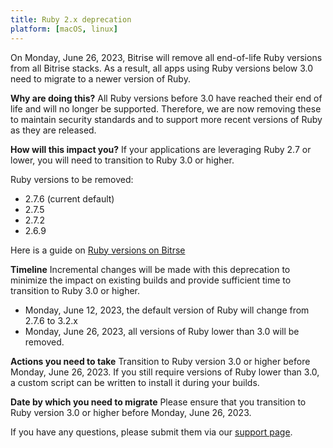 ```yaml
---
title: Ruby 2.x deprecation
platform: [macOS, linux]
---
```


On Monday, June 26, 2023, Bitrise will remove all end-of-life Ruby versions from all Bitrise stacks. As a result, all apps using Ruby versions below 3.0 need to migrate to a newer version of Ruby.

**Why are doing this?**
All Ruby versions before 3.0 have reached their end of life and will no longer be supported. Therefore, we are now removing these to maintain security standards and to support more recent versions of Ruby as they are released.

**How will this impact you?**
If your applications are leveraging Ruby 2.7 or lower, you will need to transition to Ruby 3.0 or higher.

Ruby versions to be removed:
* 2.7.6 (current default)
* 2.7.5
* 2.7.2
* 2.6.9

Here is a guide on [Ruby versions on Bitrse](https://devcenter.bitrise.io/en/infrastructure/build-stacks/ruby-versions-on-bitrise.html)

**Timeline**
Incremental changes will be made with this deprecation to minimize the impact on existing builds and provide sufficient time to transition to Ruby 3.0 or higher.

* Monday, June 12, 2023, the default version of Ruby will change from 2.7.6 to 3.2.x
* Monday, June 26, 2023, all versions of Ruby lower than 3.0 will be removed.

**Actions you need to take**
Transition to Ruby version 3.0 or higher before Monday, June 26, 2023. If you still require versions of Ruby lower than 3.0, a custom script can be written to install it during your builds.

**Date by which you need to migrate**
Please ensure that you transition to Ruby version 3.0 or higher before Monday, June 26, 2023.

If you have any questions, please submit them via our [support page](https://support.bitrise.io/hc/en-us/requests).
